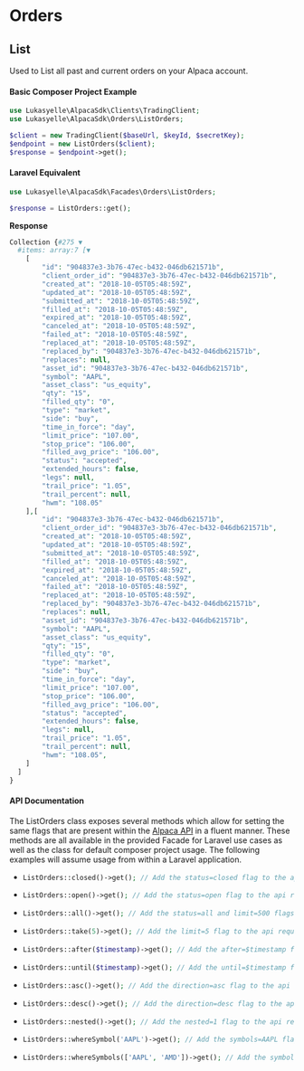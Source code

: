 # Orders

## List

Used to List all past and current orders on your Alpaca account.

#### Basic Composer Project Example

```php
use Lukasyelle\AlpacaSdk\Clients\TradingClient;
use Lukasyelle\AlpacaSdk\Orders\ListOrders;

$client = new TradingClient($baseUrl, $keyId, $secretKey);
$endpoint = new ListOrders($client);
$response = $endpoint->get();
```
#### Laravel Equivalent
```php
use Lukasyelle\AlpacaSdk\Facades\Orders\ListOrders;

$response = ListOrders::get();
```

**Response**


```php
Collection {#275 ▼
  #items: array:7 [▼
    [
        "id": "904837e3-3b76-47ec-b432-046db621571b",
        "client_order_id": "904837e3-3b76-47ec-b432-046db621571b",
        "created_at": "2018-10-05T05:48:59Z",
        "updated_at": "2018-10-05T05:48:59Z",
        "submitted_at": "2018-10-05T05:48:59Z",
        "filled_at": "2018-10-05T05:48:59Z",
        "expired_at": "2018-10-05T05:48:59Z",
        "canceled_at": "2018-10-05T05:48:59Z",
        "failed_at": "2018-10-05T05:48:59Z",
        "replaced_at": "2018-10-05T05:48:59Z",
        "replaced_by": "904837e3-3b76-47ec-b432-046db621571b",
        "replaces": null,
        "asset_id": "904837e3-3b76-47ec-b432-046db621571b",
        "symbol": "AAPL",
        "asset_class": "us_equity",
        "qty": "15",
        "filled_qty": "0",
        "type": "market",
        "side": "buy",
        "time_in_force": "day",
        "limit_price": "107.00",
        "stop_price": "106.00",
        "filled_avg_price": "106.00",
        "status": "accepted",
        "extended_hours": false,
        "legs": null,
        "trail_price": "1.05",
        "trail_percent": null,
        "hwm": "108.05"
    ],[
        "id": "904837e3-3b76-47ec-b432-046db621571b",
        "client_order_id": "904837e3-3b76-47ec-b432-046db621571b",
        "created_at": "2018-10-05T05:48:59Z",
        "updated_at": "2018-10-05T05:48:59Z",
        "submitted_at": "2018-10-05T05:48:59Z",
        "filled_at": "2018-10-05T05:48:59Z",
        "expired_at": "2018-10-05T05:48:59Z",
        "canceled_at": "2018-10-05T05:48:59Z",
        "failed_at": "2018-10-05T05:48:59Z",
        "replaced_at": "2018-10-05T05:48:59Z",
        "replaced_by": "904837e3-3b76-47ec-b432-046db621571b",
        "replaces": null,
        "asset_id": "904837e3-3b76-47ec-b432-046db621571b",
        "symbol": "AAPL",
        "asset_class": "us_equity",
        "qty": "15",
        "filled_qty": "0",
        "type": "market",
        "side": "buy",
        "time_in_force": "day",
        "limit_price": "107.00",
        "stop_price": "106.00",
        "filled_avg_price": "106.00",
        "status": "accepted",
        "extended_hours": false,
        "legs": null,
        "trail_price": "1.05",
        "trail_percent": null,
        "hwm": "108.05",
    ]
  ]
}
```

#### API Documentation

The ListOrders class exposes several methods which allow for setting the same flags that are present within the [Alpaca 
API](https://alpaca.markets/docs/api-documentation/api-v2/orders/) in a fluent manner. These methods are all available 
in the provided Facade for Laravel use cases as well as the class for default composer project usage. The following 
examples will assume usage from within a Laravel application. 

* ```php 
  ListOrders::closed()->get(); // Add the status=closed flag to the api request.
  ```
* ```php 
  ListOrders::open()->get(); // Add the status=open flag to the api request.
  ```
* ```php 
  ListOrders::all()->get(); // Add the status=all and limit=500 flags to the api request.
  ```
* ```php 
  ListOrders::take(5)->get(); // Add the limit=5 flag to the api request.
  ```
* ```php 
  ListOrders::after($timestamp)->get(); // Add the after=$timestamp flag to the api request.
  ```
* ```php 
  ListOrders::until($timestamp)->get(); // Add the until=$timestamp flag to the api request.
  ```
* ```php 
  ListOrders::asc()->get(); // Add the direction=asc flag to the api request.
  ```
* ```php 
  ListOrders::desc()->get(); // Add the direction=desc flag to the api request.
  ```
* ```php 
  ListOrders::nested()->get(); // Add the nested=1 flag to the api request.
  ```
* ```php 
  ListOrders::whereSymbol('AAPL')->get(); // Add the symbols=AAPL flag to the api request.
  ```
* ```php 
  ListOrders::whereSymbols(['AAPL', 'AMD'])->get(); // Add the symbols=AAPL%2CAMD flag to the api request.
  ```
